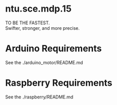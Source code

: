 ntu.sce.mdp.15
==============
TO BE THE FASTEST.  
Swifter, stronger, and more precise.  

Arduino Requirements
==============
See the ./arduino_motor/README.md


Raspberry Requirements
==============
See the ./raspberry/README.md
